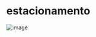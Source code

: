 # estacionamento
![image](https://github.com/user-attachments/assets/dcac3370-d9d1-490c-af81-bd6fa0e36eb8)
